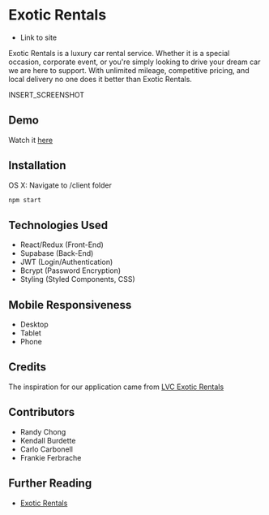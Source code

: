 # Exotic Rentals

- Link to site

Exotic Rentals is a luxury car rental service. Whether it is a special occasion, corporate event, or you're simply looking to drive your dream car we are here to support. With unlimited mileage, competitive pricing, and local delivery no one does it better than Exotic Rentals.

INSERT_SCREENSHOT

## Demo

Watch it [here](https://github.com/swan-song/main/blob/main/README.md)

## Installation

OS X: Navigate to /client folder

```sh
npm start
```

## Technologies Used

- React/Redux (Front-End)
- Supabase (Back-End)
- JWT (Login/Authentication)
- Bcrypt (Password Encryption)
- Styling (Styled Components, CSS)

## Mobile Responsiveness

- Desktop
- Tablet
- Phone

## Credits

The inspiration for our application came from [LVC Exotic Rentals](https://lvcexotics.com/)

## Contributors

- Randy Chong
- Kendall Burdette
- Carlo Carbonell
- Frankie Ferbrache

## Further Reading

- [Exotic Rentals](https://medium.com/)
